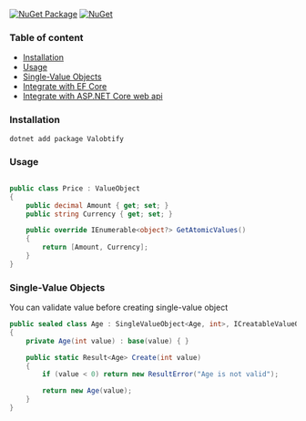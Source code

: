 [![NuGet Package](https://img.shields.io/nuget/v/Valobtify)](https://www.nuget.org/packages/Valobtify/)
[![NuGet](https://img.shields.io/nuget/dt/valobtify)](https://www.nuget.org/packages/valobtify)

### Table of content
- [Installation](#installation)
- [Usage](#Usage)
- [Single-Value Objects](#single-value-objects)
- [Integrate with EF Core](https://github.com/Valobtify/Valobtify.EntityFrameworkCore) 
- [Integrate with ASP.NET Core web api](https://github.com/Valobtify/Valobtify.AspNetCore.WebApi)

### Installation
```shell
dotnet add package Valobtify
```

### Usage 
```csharp

public class Price : ValueObject
{
    public decimal Amount { get; set; }
    public string Currency { get; set; }

    public override IEnumerable<object?> GetAtomicValues()
    {
        return [Amount, Currency];
    }
}

```


### Single-Value Objects

You can validate value before creating single-value object
```csharp
public sealed class Age : SingleValueObject<Age, int>, ICreatableValueObject<Age, int>
{
    private Age(int value) : base(value) { }

    public static Result<Age> Create(int value)
    {
        if (value < 0) return new ResultError("Age is not valid");

        return new Age(value);
    }
}
```

